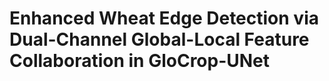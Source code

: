 
# Enhanced Wheat Edge Detection via Dual-Channel Global-Local Feature Collaboration in GloCrop-UNet
